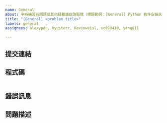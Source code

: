 ```yaml
---
name: General
about: 平時練習有問題或其他疑難雜症請點我（標題範例：[General] Python 套件安裝失敗）
title: "[General] <problem title>"
labels: general
assignees: alexypdu, hyusterr, Kevinweisl, sc090410, yang611

---
```


## 提交連結

<!--
在批改系統上作答的同學請填寫提交連結，若無則請留空。
如何取得提交連結請參閱：https://i.imgur.com/bR05nXU.png
-->

## 程式碼

<!--
請填入你的程式碼並注意縮排（若有提交資訊可留空）。
請勿上傳螢幕截圖！
-->

```python

```

## 錯誤訊息

<!-- 若有錯誤訊息請提供截圖，若無則請留空。 -->

## 問題描述

<!-- 請簡單敘述一下你的問題。 -->
